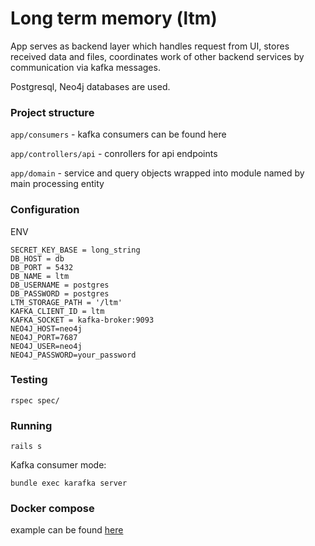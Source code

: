 # Long term memory (ltm)

App serves as backend layer which handles request from UI, stores received data and files, coordinates work of other backend services by communication via kafka messages. 

Postgresql, Neo4j databases are used.

### Project structure

`app/consumers` - kafka consumers can be found here

`app/controllers/api` - conrollers for api endpoints

`app/domain` - service and query objects wrapped into module named by main processing entity 

### Configuration

ENV

```
SECRET_KEY_BASE = long_string
DB_HOST = db
DB_PORT = 5432
DB_NAME = ltm
DB_USERNAME = postgres
DB_PASSWORD = postgres
LTM_STORAGE_PATH = '/ltm'
KAFKA_CLIENT_ID = ltm
KAFKA_SOCKET = kafka-broker:9093
NEO4J_HOST=neo4j
NEO4J_PORT=7687
NEO4J_USER=neo4j
NEO4J_PASSWORD=your_password
```


### Testing

```
rspec spec/
```

### Running

```
rails s
```

Kafka consumer mode:
```
bundle exec karafka server
```

### Docker compose

example can be found [here](https://github.com/ThoughtsKeeperOrg/ops/blob/main/docker-compose.yml)
